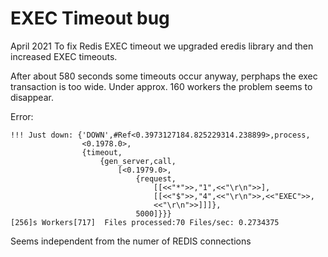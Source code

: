 # EXEC Timeout bug 
April 2021
To fix Redis EXEC timeout we upgraded eredis library and then increased EXEC timeouts.

After about 580 seconds some timeouts occur anyway, perphaps the exec transaction is too wide.
Under approx. 160 workers the problem seems to disappear.

Error:

    !!! Just down: {'DOWN',#Ref<0.3973127184.825229314.238899>,process,
                    <0.1978.0>,
                    {timeout,
                        {gen_server,call,
                            [<0.1979.0>,
                                {request,
                                    [[<<"*">>,"1",<<"\r\n">>],
                                    [[<<"$">>,"4",<<"\r\n">>,<<"EXEC">>,
                                    <<"\r\n">>]]]},
                                5000]}}}
    [256]s Workers[717]  Files processed:70 Files/sec: 0.2734375 


Seems independent from the numer of REDIS connections
